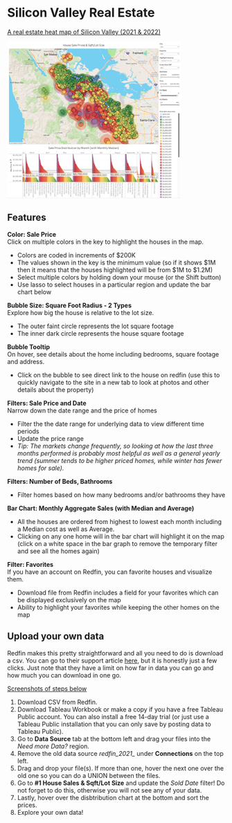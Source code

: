# Silicon Valley Real Estate
[A real estate heat map of Silicon Valley (2021 & 2022)](https://public.tableau.com/app/profile/paula/viz/RealEstateAnalysisHeatMap-SiliconValley/1HouseSalesSqftLotSize2022)

[<img alt="Interactive Tableau Heat Map Visualization" width="400px" src="https://github.com/pleonova/real-estate/blob/main/Screenshots/sold_houses_sqft_lot_size2.png" />](https://public.tableau.com/app/profile/paula/viz/RealEstateAnalysisHeatMap-SiliconValley/1HouseSalesSqftLotSize)


## Features

**Color: Sale Price**<br/>
Click on multiple colors in the key to highlight the houses in the map.
- Colors are coded in increments of $200K
- The values shown in the key is the minimum value (so if it shows $1M then it means that the houses highlighted will be from $1M to $1.2M)
- Select multiple colors by holding down your mouse (or the Shift button)
- Use lasso to select houses in a particular region and update the bar chart below

**Bubble Size: Square Foot Radius - 2 Types**<br/>
Explore how big the house is relative to the lot size.
- The outer faint circle represents the lot square footage
- The inner dark circle represents the house square footage

**Bubble Tooltip**<br/>
On hover, see details about the home including bedrooms, square footage and address.
- Click on the bubble to see direct link to the house on redfin (use this to quickly navigate to the site in a new tab to look at photos and other details about the property)

**Filters: Sale Price and Date**<br/>
Narrow down the date range and the price of homes
- Filter the the date range for underlying data to view different time periods
- Update the price range
- *Tip: The markets change frequently, so looking at how the last three months performed is probably most helpful as well as a general yearly trend (summer tends to be higher priced homes, while winter has fewer homes for sale).*

**Filters: Number of Beds, Bathrooms**<br/>
- Filter homes based on how many bedrooms and/or bathrooms they have

**Bar Chart: Monthly Aggregate Sales (with Median and Average)**<br/>
- All the houses are ordered from highest to lowest each month including a Median cost as well as Average.
- Clicking on any one home will in the bar chart will highlight it on the map (click on a white space in the bar graph to remove the temporary filter and see all the homes again)

**Filter: Favorites**<br/>
If you have an account on Redfin, you can favorite houses and visualize them.
- Download file from Redfin includes a field for your favorites which can be displayed exclusively on the map
- Ability to highlight your favorites while keeping the other homes on the map



## Upload your own data

Redfin makes this pretty straightforward and all you need to do is download a csv. You can go to their support article [here](https://support.redfin.com/hc/en-us/articles/360016476931-Downloading-Data-), but it is honestly just a few clicks. Just note that they have a limit on how far in data you can go and how much you can download in one go.<br/>

[Screenshots of steps below](https://github.com/pleonova/real-estate/blob/master/UploadYourData)

1) Download CSV from Redfin.
2) Download Tableau Workbook or make a copy if you have a free Tableau Public account. You can also install a free 14-day trial (or just use a Tableau Public installation that you can only save by posting data to Tableau Public).
3) Go to **Data Source** tab at the bottom left and drag your files into the *Need more Data?* region.
4) Remove the old data source *redfin_2021_* under **Connections** on the top left.
5) Drag and drop your file(s). If more than one, hover the next one over the old one so you can do a UNION between the files.
6) Go to **#1 House Sales & Sqft/Lot Size** and update the *Sold Date* filter! Do not forget to do this, otherwise you will not see any of your data.
7) Lastly, hover over the disbtribution chart at the bottom and sort the prices.
8) Explore your own data!